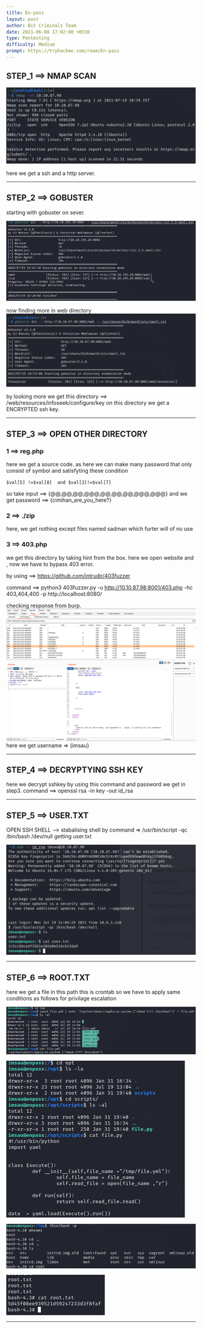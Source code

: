 ```yaml
---
title: En-pass
layout: post
author: Bit Criminals Team
date: 2021-06-08 17:02:00 +0530
type: Pentesting
difficulty: Medium
prompt: https://tryhackme.com/room/En-pass
---
```


## STEP_1 ==> NMAP SCAN

![](/images/otaku_/en-pass_nmap.png)  

here we get a ssh and a http server.  

-------------------------------------------  

## STEP_2 ==> GOBUSTER  

starting with gobuster on sever.  

![](/images/otaku_/enpass_gobuster.png)  

now finding more in web directory  
![](/images/otaku_/enpass_gobuster_1.png)  

by looking more we get this directory ==> /web/resources/infoseek/configure/key
on this directory we get a ENCRYPTED ssh key.  

------------------------------------------------------------  
## STEP_3 ==> OPEN OTHER DIRECTORY

### 1 ==> reg.php
here we get a source code.
as here we can make many password that only consist of symbol and satisfyting these condition
```strlen($val[0]) == 2) and (strlen($val[8]) ==  3 )
$val[5] !=$val[8]  and $val[3]!=$val[7]
```
so take input ==>  {@@,@@,@@,@@@,@@,@@,@@,@@@,@@@}
and we get password ==> {cimihan_are_you_here?}

### 2 ==> ./zip
here, we get nothing except files named sadman which furter will of no use

### 3 ==> 403.php
we get this directory by taking hint from the box.
here we open website and , now we have to bypass 403 error.

by using ==> https://github.com/intrudir/403fuzzer

command ==> python3 403fuzzer.py -u http://10.10.87.98:8001/403.php -hc 403,404,400 -p http://localhost:8080/

checking response from burp.  
![](/images/otaku_/enpass_burp.jpg)  
here we get username => {imsau}

---------------------------------------------------------------
## STEP_4 ==> DECRYPTYING SSH KEY
here we decrypt sshkey by using this command and password we get in step3.
command ==> openssl rsa -in key -out id_rsa

----------------------------------------------------------------
## STEP_5 ==> USER.TXT
OPEN SSH SHELL --> 
stabalising shell by command => /usr/bin/script -qc /bin/bash /dev/null
getting user.txt  

![](/images/otaku_/user_flag.png)  

----------------------------------------------------------------  
## STEP_6 ==> ROOT.TXT  
here we get a file in this path
this is crontab so we have to apply same conditions as follows for privilage escalation  

![](/images/otaku_/enpass_root1.png)  

![](/images/otaku_/enpass_root2.png)  

![](/images/otaku_/enpass_root3.png)  

![](/images/otaku_/enpass_root4.png)  

------------------------------------------------------------------
